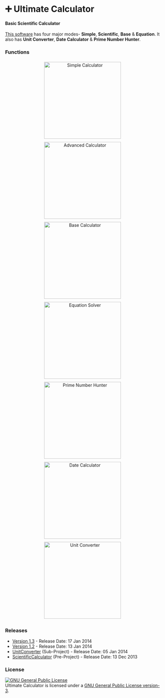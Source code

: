 # :heavy_plus_sign: Ultimate Calculator
#### Basic Scientific Calculator

[This software](http://minhaskamal.github.io/UltimateCalculator) has four major modes- **Simple**, **Scientific**, **Base** & **Equation**. It also has **Unit Converter**, **Date Calculator** & **Prime Number Hunter**.

### Functions
  <div align="center">
  <img title="Simple Calculator" src="https://cloud.githubusercontent.com/assets/5456665/12999507/40af666c-d17a-11e5-9a1e-fced9a7e602a.png" height="250" width=auto style="padding:5px">
  <img title="Advanced Calculator" src="https://cloud.githubusercontent.com/assets/5456665/12999505/40879e34-d17a-11e5-8f12-66467341a9e9.png" height="250" width=auto style="padding:5px">
  <img title="Base Calculator" src="https://cloud.githubusercontent.com/assets/5456665/12999508/418bccba-d17a-11e5-8c4b-c26f68a19f26.png" height="250" width=auto style="padding:5px">
  <img title="Equation Solver" src="https://cloud.githubusercontent.com/assets/5456665/12999506/40ad6d44-d17a-11e5-8215-54519cafcec1.png" height="250" width=auto style="padding:5px">
  <img title="Prime Number Hunter" src="https://cloud.githubusercontent.com/assets/5456665/16015285/cccb37d8-31b6-11e6-9955-03d1fc35eeb3.PNG" height="250" width=auto style="padding:5px">
  <img title="Date Calculator" src="https://cloud.githubusercontent.com/assets/5456665/16015284/cc9da138-31b6-11e6-9943-f0fba05521c3.PNG" height="250" width=auto style="padding:5px">
  <img title="Unit Converter" src="https://cloud.githubusercontent.com/assets/5456665/12999504/40870af0-d17a-11e5-986b-e9c09cbb4878.png" height="250" width=auto style="padding:5px">
  </div>

### Releases
- <a href="https://github.com/MinhasKamal/UltimateCalculator/raw/release/UltimateCalculator_V-1.3.jar">Version 1.3</a> - Release Date:  17 Jan 2014
- <a href="https://github.com/MinhasKamal/UltimateCalculator/raw/release/UltimateCalculator_V-1.2.jar">Version 1.2</a> - Release Date: 13 Jan 2014
- <a href="https://github.com/MinhasKamal/UltimateCalculator/raw/release/UnitConverter.jar">UnitConverter</a> (Sub-Project) - Release Date: 05 Jan 2014
- <a href="https://github.com/MinhasKamal/UltimateCalculator/raw/release/ScientificCalculator.jar">ScientificCalculator</a> (Pre-Project) - Release Date: 13 Dec 2013

### License
<a rel="license" href="http://www.gnu.org/licenses/gpl.html"><img alt="GNU General Public License" style="border-width:0" src="http://www.gnu.org/graphics/gplv3-88x31.png" /></a><br/>Ultimate Calculator is licensed under a <a rel="license" href="http://www.gnu.org/licenses/gpl.html">GNU General Public License version-3</a>.
